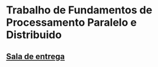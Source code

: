 # Trabalho de Fundamentos de Processamento Paralelo e Distribuido
## [Sala de entrega](https://moodle.pucrs.br/mod/assign/view.php?id=3047282)
